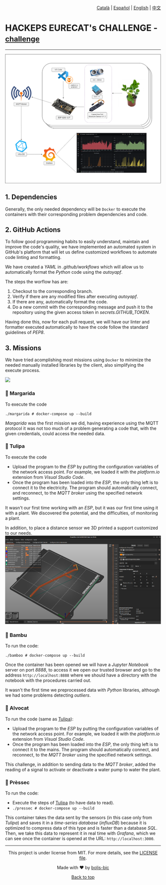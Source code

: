 <p align="right"><a href="./README.md">Català</a> | <a href="./README-es.md">Español</a> | <a href="./README-en.md">English</a> | <a href="./README-cn.md">中文</a></p>

# HACKEPS EURECAT's CHALLENGE -  <a href="https://github.com/Applied-Artificial-Intelligence-Eurecat/hackeps/" id="top"><small>challenge</small></a>
---

<img src="./media/infrastructure.png"></img>

## 1. Dependencies

Generally, the only needed dependency will be ```Docker``` to execute the containers with their corresponding problem dependencies and code. 

## 2. GitHub Actions

To follow good programming habits to easily understand, maintain and improve the code's quality, we have implemented an automated system in GitHub's platform that will let us define customized workflows to automate code linting and formatting.    

We have created a _YAML_ in _.github/workflows_ which will allow us to automatically format the _Python_ code using the _autoyapf_. 

The steps the worflow has are:

1. Checkout to the corresponding branch.
2. Verify if there are any modified files after executing _autoyapf_.
3. If there are any, automatically format the code.
4. Do a new commit with the corresponding message and push it to the repository using the given access token in _secrets.GITHUB_TOKEN_.

Having done this, now for each pull request, we will have our linter and formatter executed automatically to have the code follow the standard guidelines of _PEP8_.


## 3. Missions

We have tried acomplishing most missions using ```Docker``` to minimize the needed manually installed libraries by the client, also simplifying the execute process.

<img src="./media/planta.png"></img>

### 🌼 Margarida

To execute the code
```
./margarida # docker-compose up --build
```

_Margarida_ was the first mission we did, having experience using the MQTT protocol it was not too much of a problem generating a code that, with the given credentials, could access the needed data. 
  
### <p id="sec-tulipa">🌷 Tulipa</p>

To execute the code
- Upload the program to the _ESP_ by putting the configuration variables of the network access point. For example, we loaded it with the _platform.io_ extension from _Visual Studio Code_.
- Once the program has been loaded into the _ESP_, the only thing left is to connect it to the electricity. The program should automatically connect, and reconnect, to the _MQTT broker_ using the specified network settings.

It wasn't our first time working with an _ESP_, but it was our first time using it with a plant. We discovered the potential, and the difficulties, of monitoring a plant.

In addition, to place a distance sensor we 3D printed a support customized to our needs. <img src="./media/suport.png"></img>

### 🎋 Bambu

To run the code:
```
./bamboo # docker-compose up --build
```

Once the container has been opened we will have a _Jupyter Notebook_ server on port _8888_, to access it we open our trusted browser and go to the address ```http://localhost:8888``` where we should have a directory with the notebook with the procedures carried out.

It wasn't the first time we preprocessed data with _Python_ libraries, although we had some problems detecting _outliers_.

### 🥑 Alvocat

To run the code (same as <a href="#sec-tulipa">Tulipa</a>):
- Upload the program to the _ESP_ by putting the configuration variables of the network access point. For example, we loaded it with the _platform.io_ extension from _Visual Studio Code_.
- Once the program has been loaded into the _ESP_, the only thing left is to connect it to the mains. The program should automatically connect, and reconnect, to the _MQTT broker_ using the specified network settings.

This challenge, in addition to sending data to the _MQTT broker_, added the reading of a signal to activate or deactivate a water pump to water the plant.

### 🍑 Prèssec

To run the code:
- Execute the steps of <a href="#sec-tulipa">Tulipa</a> (to have data to read).
- ```./pressec # docker-compose up --build```

This container takes the data sent by the sensors (in this case only from _Tulipa_) and saves it in a _time-series database_ (_influxDB_) because it is optimized to compress data of this type and is faster than a database _SQL_. Then, we take this data to represent it in real time with _Grafana_, which we can see once the container is opened at the URL: ```http://localhost:3000```. 

---
<div align="center">
This project is under license from MIT. For more details, see the <a href="./LICENSE.md">LICENSE file</a>.

Made with ❤️ by <a href="https://github.com/bolis-bic/" target="_blank">bolis-bic</a>

<a href="#top">Back to top</a>
</div>